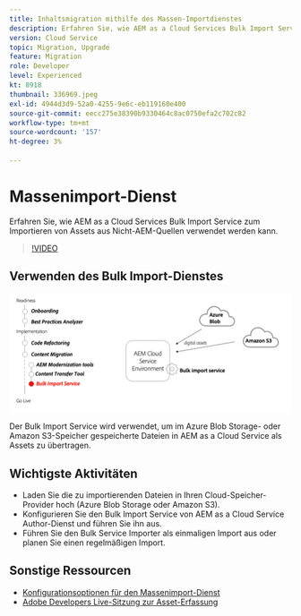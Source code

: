 ```yaml
---
title: Inhaltsmigration mithilfe des Massen-Importdienstes
description: Erfahren Sie, wie AEM as a Cloud Services Bulk Import Service zum Importieren von Assets aus Nicht-AEM-Quellen verwendet werden kann.
version: Cloud Service
topic: Migration, Upgrade
feature: Migration
role: Developer
level: Experienced
kt: 8918
thumbnail: 336969.jpeg
exl-id: 4944d3d9-52a0-4255-9e6c-eb119160e400
source-git-commit: eecc275e38390b9330464c8ac0750efa2c702c82
workflow-type: tm+mt
source-wordcount: '157'
ht-degree: 3%

---
```


# Massenimport-Dienst

Erfahren Sie, wie AEM as a Cloud Services Bulk Import Service zum Importieren von Assets aus Nicht-AEM-Quellen verwendet werden kann.

>[!VIDEO](https://video.tv.adobe.com/v/336969?quality=12&learn=on)

## Verwenden des Bulk Import-Dienstes

![Lebenszyklus des Massenimportdienstes](../assets/bulk-import-service.png)

Der Bulk Import Service wird verwendet, um im Azure Blob Storage- oder Amazon S3-Speicher gespeicherte Dateien in AEM as a Cloud Service als Assets zu übertragen.

## Wichtigste Aktivitäten

+ Laden Sie die zu importierenden Dateien in Ihren Cloud-Speicher-Provider hoch (Azure Blob Storage oder Amazon S3).
+ Konfigurieren Sie den Bulk Import Service von AEM as a Cloud Service Author-Dienst und führen Sie ihn aus.
+ Führen Sie den Bulk Service Importer als einmaligen Import aus oder planen Sie einen regelmäßigen Import.

## Sonstige Ressourcen

+ [Konfigurationsoptionen für den Massenimport-Dienst](https://experienceleague.adobe.com/docs/experience-manager-cloud-service/content/assets/manage/add-assets.html#configure-bulk-ingestor-tool)
+ [Adobe Developers Live-Sitzung zur Asset-Erfassung](https://experienceleague.adobe.com/docs/adobe-developers-live-events/events/2021/feb2021/asset-bulk-ingestion.html)

